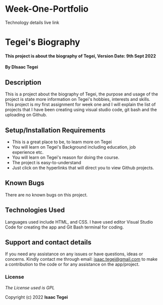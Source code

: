 # Week-One-Portfolio
Technology details
live link
# Tegei's Biography

#### This project is about the biography of Tegei, Version Date: 9th Sept 2022

#### By **DIsaac Tegei**

## Description

This is a project about the biography of Tegei, the purpose and usage of the project is state more information on Tegei's hobbies, interests and skills. This project is my first assignment for week one and I will explain the list of projects that I have been creating using visual studio code, git bash and the uploading on Github.

## Setup/Installation Requirements

- This is a great place to be, to learn more on Tegei
- You will learn on Tegei's Background including education, job experience etc.
- You will learn on Tegei's reason for doing the course.
- The project is easy-to-understand
- Just click on the hyperlinks that will direct you to view Github projects.

## Known Bugs

There are no known bugs on this project.

## Technologies Used

Languages used include HTML, and CSS. I have used editor Visual Studio Code for creating the app and Git Bash terminal for coding.

## Support and contact details

If you need any assistance on any issues or have questions, ideas or concerns. Kindly contact me through email: isaac.tegei@gmail.com to make a contribution to the code or for any assistance on the app/project.

### License

_The License used is GPL_

Copyright (c) 2022 **Isaac Tegei**
